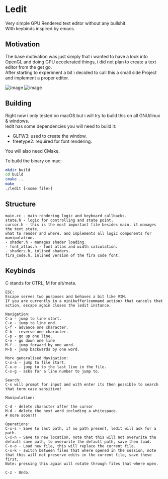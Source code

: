 # Ledit
Very simple GPU Rendered text editor without any bullshit.  
With keybinds inspired by emacs.

## Motivation
The base motivation was just simply that i wanted to have a look into OpenGL and doing GPU accelerated things, i did not plan to create a text editor from the get go.  
After starting to experiment a bit i decided to call this a small side Project and implement a proper editor.

![image](https://github.com/liz3/ledit/blob/master/assets/screenshot.png?raw=true)
![image](https://github.com/liz3/ledit/blob/master/assets/screenshot2.png?raw=true)

## Building
Right now i only tested on macOS but i will try to build this on all GNU/linux & windows.  
ledit has some dependencies you will need to build it:
* GLFW3: used to create the window.
* freetype2: required for font rendering.

You will also need CMake.

To build the binary on mac:
```sh
mkdir build
cd build
cmake ..
make
./ledit [<some file>]
```

## Structure
```
main.cc - main rendering logic and keyboard callbacks.
state.h - logic for controlling and state point.
cursor.h - this is the most important file besides main, it manages the text state,
what to render and where. and implements all logic components for manipulation.
- shader.h - manages shader loading.
- font_atlas.h - font atlas and width calculation.
- shaders.h, inlined shaders.
fira_code.h, inlined version of the fira code font.
```

## Keybinds
C stands for CTRL, M for alt/meta.
```
ESC:
Escape serves two purposes and behaves a bit like VIM.
If you are currently in a minibuffer(command action) that cancels that action, escape again closes the ledit instance.

Navigation:
C-a - jump to line start.
C-e - jump to line end.
C-f - advance one character.
C-b - reverse one character.
C-p - go up one line.
C-n - go down one line
M-f - jump forward by one word.
M-b - jump backwards by one word.

More generalised Navigation:
C-x-a - jump to file start.
C-x-e - jump to to the last line in the file.
C-x-g - asks for a line number to jump to.

Search:
C-s will prompt for input and with enter its then possible to search that term case sensitive!

Manipulation:

C-d - delete character after the cursor
M-d - delete the next word including a whitespace.
# more soon!!!

Operations:
C-x-s - Save to last path, if no path present, ledit will ask for a path.
C-x-n - Save to new location, note that this will not overwrite the default save path, to overwrite the default path, save then load.
C-x-o - Load new file, this will replace the current file.
C-x-k - switch between files that where opened in the session, note that this will not preserve edits in the current file, save these first,
Note: pressing this again will rotate through files that where open.

C-z - Undo.

```
